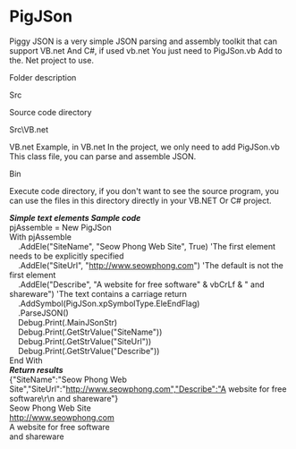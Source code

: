 # PigJSon
Piggy JSON is a very simple JSON parsing and assembly toolkit that can support VB.net And C#, if used vb.net You just need to PigJSon.vb Add to the. Net project to use.

Folder description

Src

Source code directory

Src\VB.net

VB.net Example, in VB.net In the project, we only need to add PigJSon.vb This class file, you can parse and assemble JSON.

Bin

Execute code directory, if you don't want to see the source program, you can use the files in this directory directly in your VB.NET Or C# project.

***Simple text elements Sample code***<br>
pjAssemble = New PigJSon<br>
With pjAssemble<br>
&nbsp;&nbsp;&nbsp;&nbsp;.AddEle("SiteName", "Seow Phong Web Site", True)    'The first element needs to be explicitly specified<br>
&nbsp;&nbsp;&nbsp;&nbsp;.AddEle("SiteUrl", "http://www.seowphong.com")  'The default is not the first element<br>
&nbsp;&nbsp;&nbsp;&nbsp;.AddEle("Describe", "A website for free software" & vbCrLf & " and shareware") 'The text contains a carriage return<br>
&nbsp;&nbsp;&nbsp;&nbsp;.AddSymbol(PigJSon.xpSymbolType.EleEndFlag)<br>
&nbsp;&nbsp;&nbsp;&nbsp;.ParseJSON()<br>
&nbsp;&nbsp;&nbsp;&nbsp;Debug.Print(.MainJSonStr)<br>
&nbsp;&nbsp;&nbsp;&nbsp;Debug.Print(.GetStrValue("SiteName"))<br>
&nbsp;&nbsp;&nbsp;&nbsp;Debug.Print(.GetStrValue("SiteUrl"))<br>
&nbsp;&nbsp;&nbsp;&nbsp;Debug.Print(.GetStrValue("Describe"))<br>
End With<br>
***Return results***<br>
{"SiteName":"Seow Phong Web Site","SiteUrl":"http://www.seowphong.com","Describe":"A website for free software\r\n and shareware"}<br>
Seow Phong Web Site<br>
http://www.seowphong.com<br>
A website for free software<br>
 and shareware<br>
